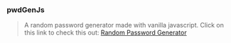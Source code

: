 ### pwdGenJs

> A random password generator made with vanilla javascript.
> Click on this link to check this out: [Random Password Generator](https://monishka11.github.io/random-password-generator-js/)
